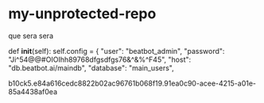# my-unprotected-repo
que sera sera 


   def __init__(self):
        self.config = {
            "user": "beatbot_admin",
            "password": "Ji^54@@#OIOIhh89768dfgsdfgs76&^&%^F45",
            "host": "db.beatbot.ai/maindb",
            "database": "main_users",


b10ck5.e84a616cedc8822b02ac96761b068f19.91ea0c90-acee-4215-a01e-85a4438af0ea
